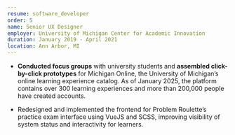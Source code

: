 ```yaml
---
resume: software_developer
order: 5
name: Senior UX Designer
employer: University of Michigan Center for Academic Innovation
duration: January 2019 - April 2021
location: Ann Arbor, MI
---
```


- **Conducted focus groups** with university students and **assembled click-by-click prototypes** for Michigan Online, the University of Michigan’s online learning experience catalog. As of January 2025, the platform contains over 300 learning experiences and more than 200,000 people have created accounts.

- Redesigned and implemented the frontend for Problem Roulette’s practice exam interface using VueJS and SCSS, improving visibility of system status and interactivity for learners.




